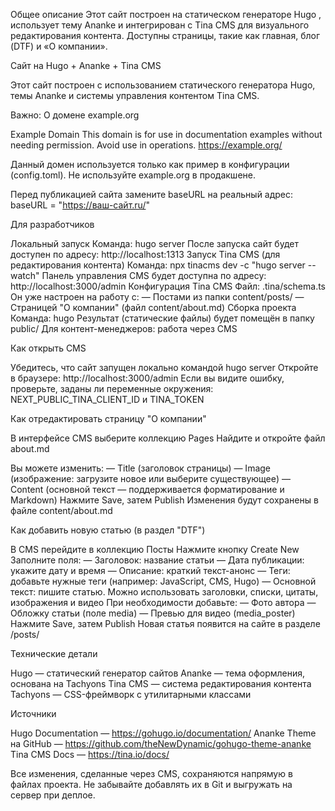 Общее описание
Этот сайт построен на статическом генераторе Hugo , использует тему Ananke и интегрирован с Tina CMS для визуального редактирования контента.
Доступны страницы, такие как главная, блог (DTF) и «О компании».

Сайт на Hugo + Ananke + Tina CMS

Этот сайт построен с использованием статического генератора Hugo, темы Ananke и системы управления контентом Tina CMS.

Важно: О домене example.org

Example Domain
This domain is for use in documentation examples without needing permission. Avoid use in operations.
https://example.org/

Данный домен используется только как пример в конфигурации (config.toml).
Не используйте example.org в продакшене.

Перед публикацией сайта замените baseURL на реальный адрес:
baseURL = "https://ваш-сайт.ru/"

Для разработчиков

Локальный запуск
Команда: hugo server
После запуска сайт будет доступен по адресу: http://localhost:1313
Запуск Tina CMS (для редактирования контента)
Команда: npx tinacms dev -c "hugo server --watch"
Панель управления CMS будет доступна по адресу: http://localhost:3000/admin
Конфигурация Tina CMS
Файл: .tina/schema.ts
Он уже настроен на работу с:
— Постами из папки content/posts/
— Страницей "О компании" (файл content/about.md)
Сборка проекта
Команда: hugo
Результат (статические файлы) будет помещён в папку public/
Для контент-менеджеров: работа через CMS

Как открыть CMS

Убедитесь, что сайт запущен локально командой hugo server
Откройте в браузере: http://localhost:3000/admin
Если вы видите ошибку, проверьте, заданы ли переменные окружения:
NEXT_PUBLIC_TINA_CLIENT_ID и TINA_TOKEN

Как отредактировать страницу "О компании"

В интерфейсе CMS выберите коллекцию Pages
Найдите и откройте файл about.md

Вы можете изменить:
— Title (заголовок страницы)
— Image (изображение: загрузите новое или выберите существующее)
— Content (основной текст — поддерживается форматирование и Markdown)
Нажмите Save, затем Publish
Изменения будут сохранены в файле content/about.md

Как добавить новую статью (в раздел "DTF")

В CMS перейдите в коллекцию Посты
Нажмите кнопку Create New
Заполните поля:
— Заголовок: название статьи
— Дата публикации: укажите дату и время
— Описание: краткий текст-анонс
— Теги: добавьте нужные теги (например: JavaScript, CMS, Hugo)
— Основной текст: пишите статью. Можно использовать заголовки, списки, цитаты, изображения и видео
При необходимости добавьте:
— Фото автора
— Обложку статьи (поле media)
— Превью для видео (media_poster)
Нажмите Save, затем Publish
Новая статья появится на сайте в разделе /posts/

Технические детали

Hugo — статический генератор сайтов
Ananke — тема оформления, основана на Tachyons
Tina CMS — система редактирования контента
Tachyons — CSS-фреймворк с утилитарными классами

Источники

Hugo Documentation — https://gohugo.io/documentation/
Ananke Theme на GitHub — https://github.com/theNewDynamic/gohugo-theme-ananke
Tina CMS Docs — https://tina.io/docs/

Все изменения, сделанные через CMS, сохраняются напрямую в файлах проекта. Не забывайте добавлять их в Git и выгружать на сервер при деплое.




